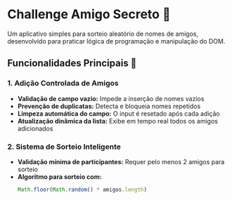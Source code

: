# Challenge Amigo Secreto 🎉

Um aplicativo simples para sorteio aleatório de nomes de amigos, desenvolvido para praticar lógica de programação e manipulação do DOM.

## Funcionalidades Principais 🚀

### 1. Adição Controlada de Amigos
- **Validação de campo vazio:** Impede a inserção de nomes vazios
- **Prevenção de duplicatas:** Detecta e bloqueia nomes repetidos
- **Limpeza automática do campo:** O input é resetado após cada adição
- **Atualização dinâmica da lista:** Exibe em tempo real todos os amigos adicionados

### 2. Sistema de Sorteio Inteligente
- **Validação mínima de participantes:** Requer pelo menos 2 amigos para sorteio
- **Algoritmo para sorteio com:** 
  ```javascript
  Math.floor(Math.random() * amigos.length)
